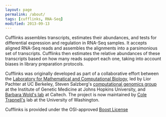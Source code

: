 ```yaml
---
layout: page
permalink: /about/
tags: [cufflinks, RNA-Seq]
modified: 2013-09-13
---
```


Cufflinks assembles transcripts, estimates their abundances, and tests for differential expression and regulation in RNA-Seq samples. It accepts aligned RNA-Seq reads and assembles the alignments into a parsimonious set of transcripts. Cufflinks then estimates the relative abundances of these transcripts based on how many reads support each one, taking into account biases in library preparation protocols. 

Cufflinks was originally developed as part of a collaborative effort between the [Laboratory for Mathematical and Computational Biology](http://bio.math.berkeley.edu/), led by Lior Pachter at UC Berkeley, Steven Salzberg's [computational genomics group](http://genomics.jhu.edu/) at the Institute of Genetic Medicine at Johns Hopkins University, and [Barbara Wold's lab](http://woldlab.caltech.edu/) at Caltech. The project is now maintained by [Cole Trapnell's](http://cole-trapnell-lab.github.io/) lab at the University of Washington.

Cufflinks is provided under the OSI-approved [Boost License](http://en.wikipedia.org/wiki/Boost_Software_License)